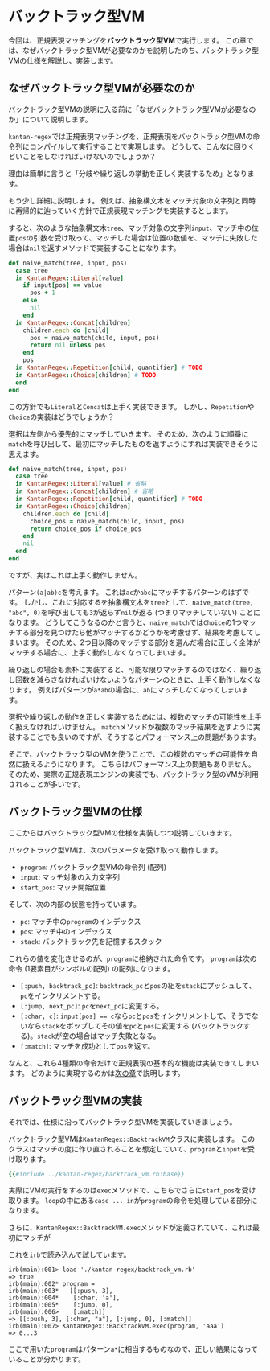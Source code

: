 # バックトラック型VM

今回は、正規表現マッチングを**バックトラック型VM**で実行します。
この章では、なぜバックトラック型VMが必要なのかを説明したのち、バックトラック型VMの仕様を解説し、実装します。

## なぜバックトラック型VMが必要なのか

バックトラック型VMの説明に入る前に「なぜバックトラック型VMが必要なのか」について説明します。

`kantan-regex`では正規表現マッチングを、正規表現をバックトラック型VMの命令列にコンパイルして実行することで実現します。
どうして、こんなに回りくどいことをしなければいけないのでしょうか？

理由は簡単に言うと「分岐や繰り返しの挙動を正しく実装するため」となります。

もう少し詳細に説明します。
例えば、抽象構文木をマッチ対象の文字列と同時に再帰的に辿っていく方針で正規表現マッチングを実装するとします。

すると、次のような抽象構文木`tree`、マッチ対象の文字列`input`、マッチ中の位置`pos`の引数を受け取って、マッチした場合は位置の数値を、マッチに失敗した場合は`nil`を返すメソッドで実装することになります。

```ruby
def naive_match(tree, input, pos)
  case tree
  in KantanRegex::Literal[value]
    if input[pos] == value
      pos + 1
    else
      nil
    end
  in KantanRegex::Concat[children]
    children.each do |child|
      pos = naive_match(child, input, pos)
      return nil unless pos
    end
    pos
  in KantanRegex::Repetition[child, quantifier] # TODO
  in KantanRegex::Choice[children] # TODO
  end
end
```

この方針でも`Literal`と`Concat`は上手く実装できます。
しかし、`Repetition`や`Choice`の実装はどうでしょうか？

選択は左側から優先的にマッチしていきます。
そのため、次のように順番に`match`を呼び出して、最初にマッチしたものを返すようにすれば実装できそうに思えます。

```ruby
def naive_match(tree, input, pos)
  case tree
  in KantanRegex::Literal[value] # 省略
  in KantanRegex::Concat[children] # 省略
  in KantanRegex::Repetition[child, quantifier] # TODO
  in KantanRegex::Choice[children]
    children.each do |child|
      choice_pos = naive_match(child, input, pos)
      return choice_pos if choice_pos
    end
    nil
  end
end
```

ですが、実はこれは上手く動作しません。

パターン`(a|ab)c`を考えます。
これは`ac`か`abc`にマッチするパターンのはずです。
しかし、これに対応するを抽象構文木を`tree`として、`naive_match(tree, "abc", 0)`を呼び出しても`3`が返らず`nil`が返る (つまりマッチしていない) ことになります。
どうしてこうなるのかと言うと、`naive_match`では`Choice`の1つマッチする部分を見つけたら他がマッチするかどうかを考慮せず、結果を考慮してしまいます。
そのため、2つ目以降のマッチする部分を選んだ場合に正しく全体がマッチする場合に、上手く動作しなくなってしまいます。

繰り返しの場合も素朴に実装すると、可能な限りマッチするのではなく、繰り返し回数を減らさなければいけないようなパターンのときに、上手く動作しなくなります。
例えばパターンが`a*ab`の場合に、`ab`にマッチしなくなってしまいます。

選択や繰り返しの動作を正しく実装するためには、複数のマッチの可能性を上手く扱えなければいけません。
`match`メソッドが複数のマッチ結果を返すように実装することでも良いのですが、そうするとパフォーマンス上の問題があります。

そこで、バックトラック型のVMを使うことで、この複数のマッチの可能性を自然に扱えるようになります。
こちらはパフォーマンス上の問題もありません。
そのため、実際の正規表現エンジンの実装でも、バックトラック型のVMが利用されることが多いです。

## バックトラック型VMの仕様

ここからはバックトラック型VMの仕様を実装しつつ説明していきます。

バックトラック型VMは、次のパラメータを受け取って動作します。

- `program`: バックトラック型VMの命令列 (配列)
- `input`: マッチ対象の入力文字列
- `start_pos`: マッチ開始位置

そして、次の内部の状態を持っています。

- `pc`: マッチ中の`program`のインデックス
- `pos`: マッチ中のインデックス
- `stack`: バックトラック先を記憶するスタック

これらの値を変化させるのが、`program`に格納された命令です。
`program`は次の命令 (1要素目がシンボルの配列) の配列になります。

- `[:push, backtrack_pc]`: `backtrack_pc`と`pos`の組を`stack`にプッシュして、`pc`をインクリメントする。
- `[:jump, next_pc]`: `pc`を`next_pc`に変更する。
- `[:char, c]`: `input[pos] == c`なら`pc`と`pos`をインクリメントして、そうでないなら`stack`をポップしてその値を`pc`と`pos`に変更する (バックトラックする)。`stack`が空の場合はマッチ失敗となる。
- `[:match]`: マッチを成功として`pos`を返す。

なんと、これら4種類の命令だけで正規表現の基本的な機能は実装できてしまいます。
どのように実現するのかは[次の章](./5-compile.md)で説明します。

## バックトラック型VMの実装

それでは、仕様に沿ってバックトラック型VMを実装していきましょう。

バックトラック型VMは`KantanRegex::BacktrackVM`クラスに実装します。
このクラスはマッチの度に作り直されることを想定していて、`program`と`input`を受け取ります。

```ruby
{{#include ../kantan-regex/backtrack_vm.rb:base}}
```

実際にVMの実行をするのは`exec`メソッドで、こちらでさらに`start_pos`を受け取ります。
`loop`の中にある`case ... in`が`program`の命令を処理している部分になります。

さらに、`KantanRegex::BacktrackVM.exec`メソッドが定義されていて、これは最初にマッチが


これを`irb`で読み込んで試しています。

```irb
irb(main):001> load './kantan-regex/backtrack_vm.rb'
=> true
irb(main):002* program =
irb(main):003*   [[:push, 3],
irb(main):004*    [:char, 'a'],
irb(main):005*    [:jump, 0],
irb(main):006>    [:match]]
=> [[:push, 3], [:char, "a"], [:jump, 0], [:match]]
irb(main):007> KantanRegex::BacktrackVM.exec(program, 'aaa')
=> 0...3
```

ここで用いた`program`はパターン`a*`に相当するものなので、正しい結果になっていることが分かります。
